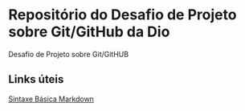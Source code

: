 # Repositório do Desafio de Projeto sobre Git/GitHub da Dio
Desafio de Projeto sobre Git/GitHUB

## Links úteis
[Sintaxe Básica Markdown](https://www.markdownguide.org/basic-syntax)

